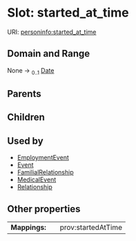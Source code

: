 
# Slot: started_at_time



URI: [personinfo:started_at_time](https://w3id.org/linkml/examples/personinfo/started_at_time)


## Domain and Range

None &#8594;  <sub>0..1</sub> [Date](types/Date.md)

## Parents


## Children


## Used by

 * [EmploymentEvent](EmploymentEvent.md)
 * [Event](Event.md)
 * [FamilialRelationship](FamilialRelationship.md)
 * [MedicalEvent](MedicalEvent.md)
 * [Relationship](Relationship.md)

## Other properties

|  |  |  |
| --- | --- | --- |
| **Mappings:** | | prov:startedAtTime |
